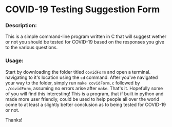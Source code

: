 # COVID-19 Testing Suggestion Form
### Description:
This is a simple command-line program written in C that will suggest wether or not you should be tested for COVID-19 based on the responses you give to the various questions. 

### Usage:
Start by downloading the folder titled `covidForm` and open a terminal. navigating to it's location using the `cd` command. After you've navigated your way to the folder, simply run `make covidForm.c` followed by `./covidForm`, assuming no errors arise after `make`. That's it. Hopefully some of you will find this interesting! This is a program, that if built in python and made more user friendly, could be used to help people all over the world come to at least a slightly better conclusion as to being tested for COVID-19 or not.

Thanks!
